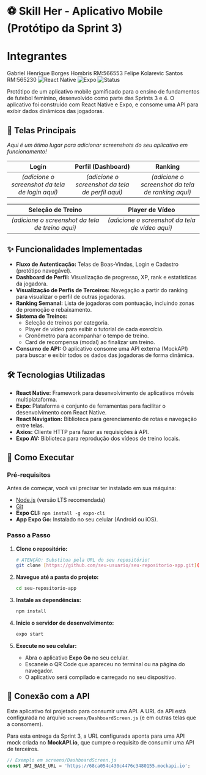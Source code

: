 # ⚽ Skill Her - Aplicativo Mobile (Protótipo da Sprint 3)
# Integrantes 
  Gabriel Henrique Borges Hombris RM:566553
  Felipe Kolarevic Santos RM:565230
![React Native](https://img.shields.io/badge/React_Native-20232A?style=for-the-badge&logo=react&logoColor=61DAFB)
![Expo](https://img.shields.io/badge/Expo-000020?style=for-the-badge&logo=expo&logoColor=white)
![Status](https://img.shields.io/badge/Status-Protótipo_Funcional-success)

Protótipo de um aplicativo mobile gamificado para o ensino de fundamentos de futebol feminino, desenvolvido como parte das Sprints 3 e 4. O aplicativo foi construído com React Native e Expo, e consome uma API para exibir dados dinâmicos das jogadoras.

## 📱 Telas Principais

_Aqui é um ótimo lugar para adicionar screenshots do seu aplicativo em funcionamento!_

| Login | Perfil (Dashboard) | Ranking |
| :---: | :---: | :---: |
| *(adicione o screenshot da tela de login aqui)* | *(adicione o screenshot da tela de perfil aqui)* | *(adicione o screenshot da tela de ranking aqui)* |

| Seleção de Treino | Player de Vídeo |
| :---: | :---: |
| *(adicione o screenshot da tela de treino aqui)* | *(adicione o screenshot da tela de vídeo aqui)* |


## ✨ Funcionalidades Implementadas

* **Fluxo de Autenticação:** Telas de Boas-Vindas, Login e Cadastro (protótipo navegável).
* **Dashboard de Perfil:** Visualização de progresso, XP, rank e estatísticas da jogadora.
* **Visualização de Perfis de Terceiros:** Navegação a partir do ranking para visualizar o perfil de outras jogadoras.
* **Ranking Semanal:** Lista de jogadoras com pontuação, incluindo zonas de promoção e rebaixamento.
* **Sistema de Treinos:**
    * Seleção de treinos por categoria.
    * Player de vídeo para exibir o tutorial de cada exercício.
    * Cronômetro para acompanhar o tempo de treino.
    * Card de recompensa (modal) ao finalizar um treino.
* **Consumo de API:** O aplicativo consome uma API externa (MockAPI) para buscar e exibir todos os dados das jogadoras de forma dinâmica.

## 🛠️ Tecnologias Utilizadas

* **React Native:** Framework para desenvolvimento de aplicativos móveis multiplataforma.
* **Expo:** Plataforma e conjunto de ferramentas para facilitar o desenvolvimento com React Native.
* **React Navigation:** Biblioteca para gerenciamento de rotas e navegação entre telas.
* **Axios:** Cliente HTTP para fazer as requisições à API.
* **Expo AV:** Biblioteca para reprodução dos vídeos de treino locais.

## 🚀 Como Executar

### Pré-requisitos

Antes de começar, você vai precisar ter instalado em sua máquina:
* [Node.js](https://nodejs.org/en/) (versão LTS recomendada)
* [Git](https://git-scm.com/)
* **Expo CLI:** `npm install -g expo-cli`
* **App Expo Go:** Instalado no seu celular (Android ou iOS).

### Passo a Passo

1.  **Clone o repositório:**
    ```bash
    # ATENÇÃO: Substitua pela URL do seu repositório!
    git clone [https://github.com/seu-usuario/seu-repositorio-app.git](https://github.com/seu-usuario/seu-repositorio-app.git)
    ```

2.  **Navegue até a pasta do projeto:**
    ```bash
    cd seu-repositorio-app
    ```

3.  **Instale as dependências:**
    ```bash
    npm install
    ```

4.  **Inicie o servidor de desenvolvimento:**
    ```bash
    expo start
    ```

5.  **Execute no seu celular:**
    * Abra o aplicativo **Expo Go** no seu celular.
    * Escaneie o QR Code que apareceu no terminal ou na página do navegador.
    * O aplicativo será compilado e carregado no seu dispositivo.

## 🔌 Conexão com a API

Este aplicativo foi projetado para consumir uma API. A URL da API está configurada no arquivo `screens/DashboardScreen.js` (e em outras telas que a consomem).

Para esta entrega da Sprint 3, a URL configurada aponta para uma API mock criada no **MockAPI.io**, que cumpre o requisito de consumir uma API de terceiros.

```javascript
// Exemplo em screens/DashboardScreen.js
const API_BASE_URL = 'https://68ca054c430c4476c3480155.mockapi.io'; 
```
